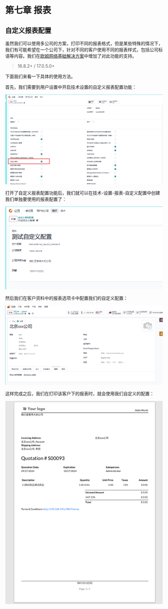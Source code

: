 # 第七章 报表

## 自定义报表配置

虽然我们可以使用多公司的方案，打印不同的报表格式，但是某些特殊的情况下，我们有可能希望在一个公司下，针对不同的客户使用不同的报表样式，包括公司标语等内容。我们在[欧姆网络基础解决方案](https://odoohub.com.cn)中增加了对此功能的支持。

> 16.8.2+ / 17.0.5.0+

下面我们来看一下具体的使用方法。

首先，我们需要到用户设置中开启技术设置的自定义报表配置功能：

![1](./images/report1.png)

打开了自定义报表配置功能后，我们就可以在技术-设置-报表-自定义配置中创建我们单独要使用的报表配置了：

![2](./images/report2.png)

然后我们在客户资料中的报表选项卡中配置我们的自定义配置：

![3](./images/report3.png)

这样完成之后，我们在打印该客户下的报表时，就会使用我们自定义的配置：

![4](./images/report4.png)